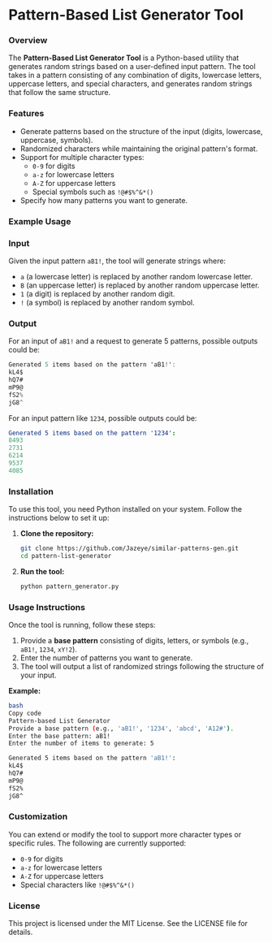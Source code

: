 # Pattern-Based List Generator Tool

### Overview

The **Pattern-Based List Generator Tool** is a Python-based utility that generates random strings based on a user-defined input pattern. The tool takes in a pattern consisting of any combination of digits, lowercase letters, uppercase letters, and special characters, and generates random strings that follow the same structure.

### Features

- Generate patterns based on the structure of the input (digits, lowercase, uppercase, symbols).
- Randomized characters while maintaining the original pattern's format.
- Support for multiple character types:
    - `0-9` for digits
    - `a-z` for lowercase letters
    - `A-Z` for uppercase letters
    - Special symbols such as `!@#$%^&*()`
- Specify how many patterns you want to generate.

### Example Usage

### Input

Given the input pattern `aB1!`, the tool will generate strings where:

- `a` (a lowercase letter) is replaced by another random lowercase letter.
- `B` (an uppercase letter) is replaced by another random uppercase letter.
- `1` (a digit) is replaced by another random digit.
- `!` (a symbol) is replaced by another random symbol.

### Output

For an input of `aB1!` and a request to generate 5 patterns, possible outputs could be:

```csharp
Generated 5 items based on the pattern 'aB1!':
kL4$
hQ7#
mP9@
fS2%
jG8^
```

For an input pattern like `1234`, possible outputs could be:

```yaml
Generated 5 items based on the pattern '1234':
8493
2731
6214
9537
4085
```

### Installation

To use this tool, you need Python installed on your system. Follow the instructions below to set it up:

1. **Clone the repository:**
    
    ```bash
    git clone https://github.com/Jazeye/similar-patterns-gen.git
    cd pattern-list-generator
    ```
    
2. **Run the tool:**
    
    ```bash
    python pattern_generator.py
    ```
    

### Usage Instructions

Once the tool is running, follow these steps:

1. Provide a **base pattern** consisting of digits, letters, or symbols (e.g., `aB1!`, `1234`, `xY!2`).
2. Enter the number of patterns you want to generate.
3. The tool will output a list of randomized strings following the structure of your input.

**Example:**

```bash
bash
Copy code
Pattern-based List Generator
Provide a base pattern (e.g., 'aB1!', '1234', 'abcd', 'A12#').
Enter the base pattern: aB1!
Enter the number of items to generate: 5

Generated 5 items based on the pattern 'aB1!':
kL4$
hQ7#
mP9@
fS2%
jG8^

```

### Customization

You can extend or modify the tool to support more character types or specific rules. The following are currently supported:

- `0-9` for digits
- `a-z` for lowercase letters
- `A-Z` for uppercase letters
- Special characters like `!@#$%^&*()`

### License

This project is licensed under the MIT License. See the LICENSE file for details.
